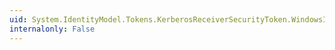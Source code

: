 ```yaml
---
uid: System.IdentityModel.Tokens.KerberosReceiverSecurityToken.WindowsIdentity
internalonly: False
---
```

